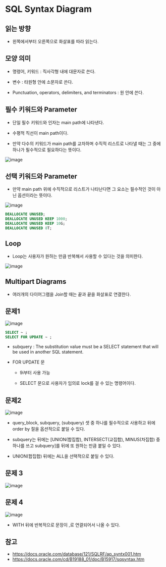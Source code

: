 
# SQL Syntax Diagram

## 읽는 방향
- 왼쪽에서부터 오른쪽으로 화살표를 따라 읽는다. 

## 모양 의미
- 명령어, 키워드 : 직사각형 내에 대문자로 쓴다.

- 변수 : 타원형 안에 소문자로 쓴다.

- Punctuation, operators, delimiters, and terminators : 원 안에 쓴다.

## 필수 키워드와 Parameter

- 단일 필수 키워드와 인자는 main path에 나타낸다.

- 수평적 직선이 main path이다. 

- 만약 다수의 키워드가 main path를 교차하며 수직적 리스트로 나타낼 때는 그 중에 하나가 필수적으로 필요하다는 뜻이다. 

![image](https://user-images.githubusercontent.com/77392444/115207069-3554fc00-a136-11eb-8d5f-67c1e44baedc.png)


## 선택 키워드와 Parameter

- 만약 main path 위에 수직적으로 리스트가 나타난다면 그 요소는 필수적인 것이 아닌 옵션이라는 뜻이다. 

![image](https://user-images.githubusercontent.com/77392444/115207208-56b5e800-a136-11eb-8d2a-36982c9daf01.png)

```SQL
DEALLOCATE UNUSED;
DEALLOCATE UNUSED KEEP 1000;
DEALLOCATE UNUSED KEEP 10G;
DEALLOCATE UNUSED 8T; 
```

## Loop

- Loop는 사용자가 원하는 만큼 반복해서 사용할 수 있다는 것을 의미한다. 

![image](https://user-images.githubusercontent.com/77392444/115207489-9d0b4700-a136-11eb-895c-8683bfbfdfab.png)


## Multipart Diagrams

- 여러개의 다이어그램을 Join할 때는 끝과 끝을 화살표로 연결한다. 


## 문제1

![image](https://user-images.githubusercontent.com/77392444/115209971-17d56180-a139-11eb-8c2c-beebb2ad7edf.png)


```sql
SELECT ~ ;
SELECT FOR UPDATE ~ ;
```

- subquery : The substitution value must be a SELECT statement that will be used in another SQL statement.

- FOR UPDATE 문
  - 9i부터 사용 가능

  - SELECT 문으로 사용자가 임의로 lock를 걸 수 있는 명령어이다.


## 문제2

![image](https://user-images.githubusercontent.com/77392444/115210019-215ec980-a139-11eb-96f7-c7fb21efc7af.png)

- query_block, subquery, (subquery) 셋 중 하나를 필수적으로 사용하고 뒤에 order by 절을 옵션적으로 붙일 수 있다. 

- subquery는 뒤에는 [UNION(합집합), INTERSECT(교집합), MINUS(차집합) 중 하나를 쓰고 subquery]를 뒤에 또 원하는 만큼 붙일 수 있다. 

- UNION(합집합) 뒤에는 ALL을 선택적으로 붙일 수 있다. 


## 문제 3

![image](https://user-images.githubusercontent.com/77392444/115210505-a0ec9880-a139-11eb-9011-a46f7e08190d.png)


## 문제 4

![image](https://user-images.githubusercontent.com/77392444/115214509-8c120400-a13d-11eb-9092-826cd42492ae.png)

- WITH 뒤에 반복적으로 문장이 ,로 연결되어서 나올 수 있다. 

## 참고

- https://docs.oracle.com/database/121/SQLRF/ap_syntx001.htm
- https://docs.oracle.com/cd/B19188_01/doc/B15917/sqsyntax.htm

